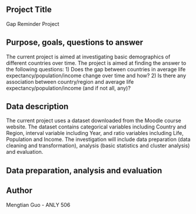 ## Project Title
Gap Reminder Project

## Purpose, goals, questions to answer

The current project is aimed at investigating basic demographics of different countries over time. 
The project is aimed at finding the answer to the following questions: 1) Does the gap between countries in average life expectancy/population/income change over time and how? 2) Is there any association between country/region and average life expectancy/population/income (and if not all, any)?

## Data description
The current project uses a dataset downloaded from the Moodle course website. 
The dataset contains categorical variables including Country and Region, interval variable including Year, and ratio variables including Life, Population and Income.
The investigation will include data preparation (data cleaning and transformation), analysis (basic statistics and cluster analysis) and evaluation.

## Data preparation, analysis and evaluation

## Author
Mengtian Guo - ANLY 506
